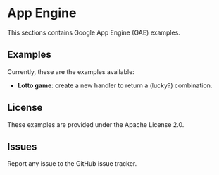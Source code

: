 # App Engine

This sections contains Google App Engine (GAE) examples.

## Examples

Currently, these are the examples available:

* **Lotto game**: create a new handler to return a (lucky?) combination.

## License

These examples are provided under the Apache License 2.0.

## Issues

Report any issue to the GitHub issue tracker.

